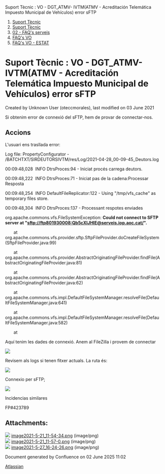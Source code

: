 Suport Tècnic : VO - DGT\_ATMV- IVTM(ATMV - Acreditación Telemática Impuesto Municipal de Vehículos) error sFTP  

1.  [Suport Tècnic](index.md)
2.  [Suport Tècnic](13893782.md)
3.  [02 - FAQ's serveis](26313393.md)
4.  [FAQ's VO](28705575.md)
5.  [FAQ's VO - ESTAT](28705579.md)

Suport Tècnic : VO - DGT\_ATMV- IVTM(ATMV - Acreditación Telemática Impuesto Municipal de Vehículos) error sFTP
===============================================================================================================

Created by Unknown User (oteccmorales), last modified on 03 June 2021

Si obtenim error de connexió del sFTP, hem de provar de connectar-nos.

**Accions**
-----------

  

L'usuari ens trasllada error:

Log file: PropertyConfigurator - /BATCHTXT/SIRDEUTORSIVTM/res/Log/2021-04-28\_00-09-45\_Deutors.log

00:09:48,028  INFO DtrsProces:94 - Iniciat procés carrega deutors.

00:09:48,222  INFO DtrsProces:71 - Iniciat pas de la cadena:Processar Resposta

00:09:48,254  INFO DefaultFileReplicator:122 - Using "/tmp/vfs\_cache" as temporary files store.

00:09:48,304  INFO DtrsProces:137 - Processant respotes enviades

org.apache.commons.vfs.FileSystemException: **Could not connect to SFTP server at "[sftp://ftp801930008:Qb5cXIJHlE@serveis.iop.aoc.cat/](sftp://ftp801930008:Qb5cXIJHlE@serveis.iop.aoc.cat/)".**

       at org.apache.commons.vfs.provider.sftp.SftpFileProvider.doCreateFileSystem(SftpFileProvider.java:99)

       at org.apache.commons.vfs.provider.AbstractOriginatingFileProvider.findFile(AbstractOriginatingFileProvider.java:81)

       at org.apache.commons.vfs.provider.AbstractOriginatingFileProvider.findFile(AbstractOriginatingFileProvider.java:62)

       at org.apache.commons.vfs.impl.DefaultFileSystemManager.resolveFile(DefaultFileSystemManager.java:641)

       at org.apache.commons.vfs.impl.DefaultFileSystemManager.resolveFile(DefaultFileSystemManager.java:582)

       at

Aquí tenim les dades de connexió. Anem al FileZilla i provem de connectar

![](attachments/41523351/41523353.png)

Revisem als logs si tenen fitxer actuals. La ruta és:

![](attachments/41523351/41523352.png)

Connexio per sFTP;

![](attachments/41523351/41523406.png)

  

Incidencias similares

FP#423789

  

Attachments:
------------

![](images/icons/bullet_blue.gif) [image2021-5-21\_11-54-34.png](attachments/41523351/41523352.png) (image/png)  
![](images/icons/bullet_blue.gif) [image2021-5-21\_11-57-0.png](attachments/41523351/41523353.png) (image/png)  
![](images/icons/bullet_blue.gif) [image2021-5-27\_16-24-26.png](attachments/41523351/41523406.png) (image/png)  

Document generated by Confluence on 02 June 2025 11:02

[Atlassian](http://www.atlassian.com/)